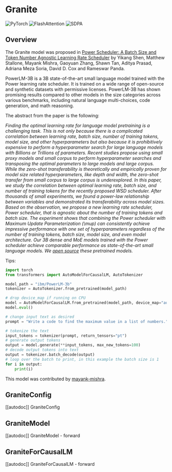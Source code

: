 <!--Copyright 2024 The HuggingFace Team. All rights reserved.

Licensed under the Apache License, Version 2.0 (the "License"); you may not use this file except in compliance with
the License. You may obtain a copy of the License at

http://www.apache.org/licenses/LICENSE-2.0

Unless required by applicable law or agreed to in writing, software distributed under the License is distributed on
an "AS IS" BASIS, WITHOUT WARRANTIES OR CONDITIONS OF ANY KIND, either express or implied. See the License for the
specific language governing permissions and limitations under the License.

⚠️ Note that this file is in Markdown but contain specific syntax for our doc-builder (similar to MDX) that may not be
rendered properly in your Markdown viewer.

-->

# Granite

<div class="flex flex-wrap space-x-1">
<img alt="PyTorch" src="https://img.shields.io/badge/PyTorch-DE3412?style=flat&logo=pytorch&logoColor=white">
<img alt="FlashAttention" src="https://img.shields.io/badge/%E2%9A%A1%EF%B8%8E%20FlashAttention-eae0c8?style=flat">
<img alt="SDPA" src="https://img.shields.io/badge/SDPA-DE3412?style=flat&logo=pytorch&logoColor=white">
</div>

## Overview

The Granite model was proposed in [Power Scheduler: A Batch Size and Token Number Agnostic Learning Rate Scheduler](https://huggingface.co/papers/2408.13359) by Yikang Shen, Matthew Stallone, Mayank Mishra, Gaoyuan Zhang, Shawn Tan, Aditya Prasad, Adriana Meza Soria, David D. Cox and Rameswar Panda.

PowerLM-3B is a 3B state-of-the-art small language model trained with the Power learning rate scheduler. It is trained on a wide range of open-source and synthetic datasets with permissive licenses. PowerLM-3B has shown promising results compared to other models in the size categories across various benchmarks, including natural language multi-choices, code generation, and math reasoning.

The abstract from the paper is the following:

*Finding the optimal learning rate for language model pretraining is a challenging task.
This is not only because there is a complicated correlation between learning rate, batch size, number of training tokens, model size, and other hyperparameters but also because it is prohibitively expensive to perform a hyperparameter search for large language models with Billions or Trillions of parameters. Recent studies propose using small proxy models and small corpus to perform hyperparameter searches and transposing the optimal parameters to large models and large corpus. While the zero-shot transferability is theoretically and empirically proven for model size related hyperparameters, like depth and width, the zero-shot transfer from small corpus to large corpus is underexplored.
In this paper, we study the correlation between optimal learning rate, batch size, and number of training tokens for the recently proposed WSD scheduler. After thousands of small experiments, we found a power-law relationship between variables and demonstrated its transferability across model sizes. Based on the observation, we propose a new learning rate scheduler, Power scheduler, that is agnostic about the number of training tokens and batch size. The experiment shows that combining the Power scheduler with Maximum Update Parameterization (\mup) can consistently achieve impressive performance with one set of hyperparameters regardless of the number of training tokens, batch size, model size, and even model architecture. Our 3B dense and MoE models trained with the Power scheduler achieve comparable performance as state-of-the-art small language models.
We [open source](https://huggingface.co/collections/ibm/power-lm-66be64ae647ddf11b9808000) these pretrained models.*

Tips:

```python
import torch
from transformers import AutoModelForCausalLM, AutoTokenizer

model_path = "ibm/PowerLM-3b"
tokenizer = AutoTokenizer.from_pretrained(model_path)

# drop device_map if running on CPU
model = AutoModelForCausalLM.from_pretrained(model_path, device_map="auto")
model.eval()

# change input text as desired
prompt = "Write a code to find the maximum value in a list of numbers."

# tokenize the text
input_tokens = tokenizer(prompt, return_tensors="pt")
# generate output tokens
output = model.generate(**input_tokens, max_new_tokens=100)
# decode output tokens into text
output = tokenizer.batch_decode(output)
# loop over the batch to print, in this example the batch size is 1
for i in output:
    print(i)
```

This model was contributed by [mayank-mishra](https://huggingface.co/mayank-mishra).


## GraniteConfig

[[autodoc]] GraniteConfig

## GraniteModel

[[autodoc]] GraniteModel
    - forward

## GraniteForCausalLM

[[autodoc]] GraniteForCausalLM
    - forward
